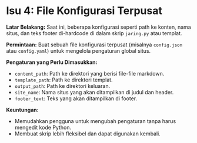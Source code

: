 # Isu 4: File Konfigurasi Terpusat

**Latar Belakang:**
Saat ini, beberapa konfigurasi seperti path ke konten, nama situs, dan teks footer di-hardcode di dalam skrip `jaring.py` atau templat.

**Permintaan:**
Buat sebuah file konfigurasi terpusat (misalnya `config.json` atau `config.yaml`) untuk mengelola pengaturan global situs.

**Pengaturan yang Perlu Dimasukkan:**
- `content_path`: Path ke direktori yang berisi file-file markdown.
- `template_path`: Path ke direktori templat.
- `output_path`: Path ke direktori keluaran.
- `site_name`: Nama situs yang akan ditampilkan di judul dan header.
- `footer_text`: Teks yang akan ditampilkan di footer.

**Keuntungan:**
- Memudahkan pengguna untuk mengubah pengaturan tanpa harus mengedit kode Python.
- Membuat skrip lebih fleksibel dan dapat digunakan kembali.
